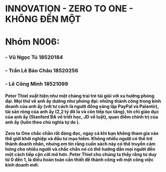 # INNOVATION - ZERO TO ONE - KHÔNG ĐẾN MỘT

# Nhóm N006:
### - Vũ Ngọc Tú 18520184
### - Trần Lê Bảo Châu 18520256
### - Lê Công Minh 18521099

#### Peter Thiel xuất hiện như một chàng trai trẻ tài giỏi với xu hướng phóng đại. Mọi thứ về anh ấy dường như phóng đại: những thành công trong kinh doanh của anh ấy (với tư cách là người đồng sáng lập PayPal và Palantir), tài sản ròng của anh ấy (2,2 tỷ đô la và còn tiếp tục tăng), tín chỉ giáo dục của anh ấy (Stanford BA về triết học, JD về luật), quan điểm chính trị của anh ấy (luôn theo chủ nghĩa tự do ).
#### Zero to One chắc chắn rất đáng đọc, ngay cả khi bạn không tham gia vào thế giới khởi nghiệp và đầu tư mạo hiểm. Không nhiều người có thể trở thành doanh nhân, nhưng em tin rằng cuốn sách này có thể truyền cảm hứng cho nhiều người và chắc chắn nó có thể hướng dẫn mọi người đến một cách tiếp cận cởi mở hơn. Peter Thiel cho chúng ta thấy rằng tư duy từ 0 đến 1, là điều hoàn toàn cần thiết để thành công với một công việc kinh doanh mới.
